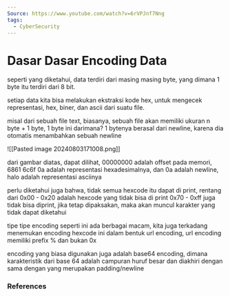 ```yaml
---
Source: https://www.youtube.com/watch?v=6rVPJnf7Nng
tags:
  - CyberSecurity
---
```

# Dasar Dasar Encoding Data

seperti  yang diketahui, data terdiri dari masing masing byte, yang dimana 1 byte itu terdiri dari 8 bit. 

setiap data kita bisa melakukan ekstraksi kode hex, untuk mengecek representasi, hex, biner, dan ascii dari suatu file.

misal dari sebuah file text, biasanya, sebuah file akan memiliki ukuran n byte + 1 byte, 1 byte ini darimana? 1 bytenya berasal dari newline, karena dia otomatis menambahkan sebuah newline 

![[Pasted image 20240803171008.png]]

dari gambar diatas, dapat dilihat, 00000000 adalah offset pada memori, 6861 6c6f 0a adalah representasi hexadesimalnya, dan 0a adalah newline, halo adalah representasi asciinya

perlu diketahui juga bahwa, tidak semua hexcode itu dapat di print, rentang dari 0x00 - 0x20 adalah hexcode yang tidak bisa di print 0x70 - 0xff juga tidak bisa diprint, jika tetap dipaksakan, maka akan muncul karakter yang tidak dapat diketahui 

tipe tipe encoding seperti ini ada berbagai macam, kita juga terkadang menemukan encoding hexcode ini dalam bentuk url encoding, url encoding memiliki prefix % dan bukan 0x

encoding yang biasa digunakan juga adalah base64 encoding, dimana karakteristik dari base 64 adalah campuran huruf besar dan diakhiri dengan sama dengan yang merupakan padding/newline

### References
